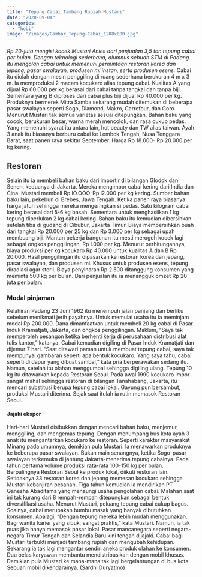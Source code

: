 ```yaml
---
title: "Tepung Cabai Tambang Rupiah Mustari"
date: "2020-09-04"
categories: 
  - "hobi"
image: "/images/Gambar_Tepung-Cabai_1208x800.jpg"
---
```


_Rp 20-juta mengisi kocek Mustari Anies dari penjualan 3,5 ton tepung cabai per bulan. Dengan teknologi sederhana, alumnus sebuah STM di Padang itu mengolah cabai untuk memenuhi permintaan restoran korea dan jepang, pasar swalayan, produsen mi instan, serta produsen esens._ Cabai itu diolah dengan mesin penggiling di ruang sederhana berukuran 4 m x 3 m. Ia memproduksi 2 macam kocukaro alias tepung cabai. Kualitas A yang dijual Rp 60.000 per kg berasal dari cabai tanpa tangkai dan tanpa biji. Sementara yang B diproses dari cabai plus biji dijual Rp 40.000 per kg. Produknya bermerek Mitra Samba sekarang mudah ditemukan di beberapa pasar swalayan seperti Sogo, Diamond, Makro, Carrefour, dan Goro. Menurut Mustari tak semua varietas sesuai ditepungkan. Bahan baku yang cocok, berukuran besar, warna merah mencolok, dan rasa cukup pedas. Yang memenuhi syarat itu antara lain, hot beauty dan TW alias taiwan. Ayah 3 anak itu biasanya berburu cabai ke Lombok Tengah, Nusa Tenggara Barat, saat panen raya sekitar September. Harga Rp 18.000- Rp 20.000 per kg kering.

## Restoran

Selain itu ia membeli bahan baku dari importir di bilangan Glodok dan Senen, keduanya di Jakarta. Mereka mengimpor cabai kering dari India dan Cina. Mustari membeli Rp lO.OOO-Rp l2.000 per kg kering. Sumber bahan baku lain, pekebun di Brebes, Jawa Tengah. Ketika panen raya biasanya harga jatuh sehingga mereka mengeringkan si pedas. Satu kilogram cabai kering berasal dari 5-6 kg basah. Sementara untuk menghasilkan 1 kg tepung diperlukan 2 kg cabai kering. Bahan baku itu kemudian dibersihkan setelah tiba di gudang di Cibubur, Jakarta Timur. Biaya membersihkan buah dari tangkai Rp 20.000 per 25 kg dan Rp 3.000 per kg sebagai upah membuang biji. Mantan pekerja bangunan itu mesti merogoh kocek lagi sebagai ongkos penggilingan, Rp l.000 per kg. Menurut perhitungannya, biaya produksi per kg kocukaro Rp 40.000 untuk kualitas A dan B Rp 20.000. Hasil penggilingan itu dipasarkan ke restoran korea dan jepang, pasar swalayan, dan produsen mi. Khusus untuk produsen esens, tepung diradiasi agar steril. Biaya penyinaran Rp 2.500 ditanggung konsumen yang meminta 500 kg per bulan. Dari penjualan itu ia menangguk omzet Rp 20-juta per bulan.

### Modal pinjaman

Kelahiran Padang 23 Juni 1962 itu menempuh jalan panjang dan berliku sebelum menikmati jerih payahnya. Untuk memulai usaha itu ia meminjam modal Rp 200.000. Dana dimanfaatkan untuk membeli 20 kg cabai di Pasar Induk Kramatjati, Jakarta, dan ongkos penggilingan. Maklum, “Saya tak memperoleh pesangon ketika berhenti kerja di perusahaan distribusi alat tulis kantor,” katanya. Cabai kemudian digiling di Pasar Induk Kramatjati dan dijemur 7 hari. “Saat ditawari paman untuk membuat tepung cabai, saya tak mempunyai gambaran seperti apa bentuk kocukaro. Yang saya tahu, cabai seperti di dapur yang dibuat sambal,” kata pria berperawakan sedang itu. Namun, setelah itu olahan menggumpal sehingga digiling ulang. Tepung 10 kg itu ditawarkan kepada Restoran Seoul. Pada awal 1990 kocukaro impor sangat mahal sehingga restoran di bilangan Tanahabang, Jakarta, itu mencari substitusi berupa tepung cabai lokal. Gayung pun bersambut, produksi Mustari diterima. Sejak saat itulah ia rutin memasok Restoran Seoul.

#### Jajaki ekspor

Hari-hari Mustari disibukkan dengan mencari bahan baku, menjemur, menggiling, dan mengemas tepung. Dengan menumpang bus kota ayah 3 anak itu mengantarkan kocukaro ke restoran. Seperti karakter masyarakat Minang pada umumnya, demikian pula Mustari. Ia menawarkan produknya ke beberapa pasar swalayan. Bukan main senangnya, ketika Sogo-pasar swalayan terkemuka di jantung Jakarta-menerima tepung cabainya. Pada tahun pertama volume produksi rata-rata 100-150 kg per bulan. Berpalingnya Restoran Seoul ke produk lokal, diikuti restoran lain. Setidaknya 33 restoran korea dan jepang memesan kocukaro sehingga Mustari kebanjiran pesanan. Tiga tahun kemudian ia mendirikan PT Ganesha Abaditama yang menaungi usaha pengolahan cabai. Malahan saat ini tak kurang dari 8 rempah-rempah ditepungkan sebagai bentuk diversifikasi usaha. Menurut Mustari, peluang tepung cabai cukup bagus. Soalnya, cabai merupakan bumbu masak yang banyak dibutuhkan konsumen. Apalagi, “Dengan tepung mereka lebih mudah menggunakan. Bagi wanita karier yang sibuk, sangat praktis,” kata Mustari. Namun, ia tak puas jika hanya memasok pasar lokal. Pasar mancanegara seperti negara-negara Timur Tengah dan Selandia Baru kini tengah dijajaki. Cabai bagi Mustari terbukti menjadi tambang rupiah dan mengubah kehidupan. Sekarang ia tak lagi mengantar sendiri aneka produk olahan ke konsumen. Dua belas karyawan membantu mendistribusikan dengan mobil khusus. Demikian pula Mustari ke mana-mana tak lagi bergelantungan di bus kota. Sebuah mobil dikendarainya. (Sardhi Duryatmo)
